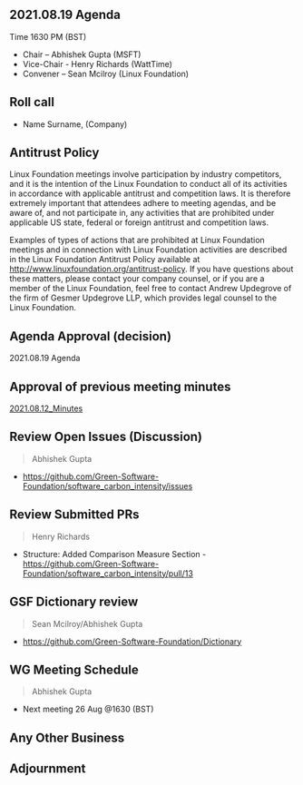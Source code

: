 ## 2021.08.19 Agenda
Time 1630 PM (BST)

- Chair – Abhishek Gupta (MSFT)
- Vice-Chair - Henry Richards (WattTime)
- Convener – Sean Mcilroy (Linux Foundation)
  
## Roll call
* Name Surname, (Company)  
  
## Antitrust Policy
Linux Foundation meetings involve participation by industry competitors, and it is the intention of the Linux Foundation to conduct 
all of its activities in accordance with applicable antitrust and competition laws. 
It is therefore extremely important that attendees adhere to meeting agendas, and be aware of, and not participate in, any activities 
that are prohibited under applicable US state, federal or foreign antitrust and competition laws.

Examples of types of actions that are prohibited at Linux Foundation meetings and in connection with Linux Foundation activities are 
described in the Linux Foundation Antitrust Policy available at http://www.linuxfoundation.org/antitrust-policy. 
If you have questions about these matters, please contact your company counsel, or if you are a member of the Linux Foundation, 
feel free to contact Andrew Updegrove of the firm of Gesmer Updegrove LLP, which provides legal counsel to the Linux Foundation.
  
## Agenda Approval (decision) 
2021.08.19 Agenda
  
## Approval of previous meeting minutes
[2021.08.12_Minutes](https://github.com/Green-Software-Foundation/standards_wg/blob/main/Agenda_Minutes/2021.08.12_minutes.md)

## Review Open Issues (Discussion)
> Abhishek Gupta
- https://github.com/Green-Software-Foundation/software_carbon_intensity/issues
  
## Review Submitted PRs
> Henry Richards
- Structure: Added Comparison Measure Section - https://github.com/Green-Software-Foundation/software_carbon_intensity/pull/13

## GSF Dictionary review 
> Sean Mcilroy/Abhishek Gupta
- https://github.com/Green-Software-Foundation/Dictionary

## WG Meeting Schedule
> Abhishek Gupta
- Next meeting 26 Aug @1630 (BST) 

## Any Other Business

## Adjournment

